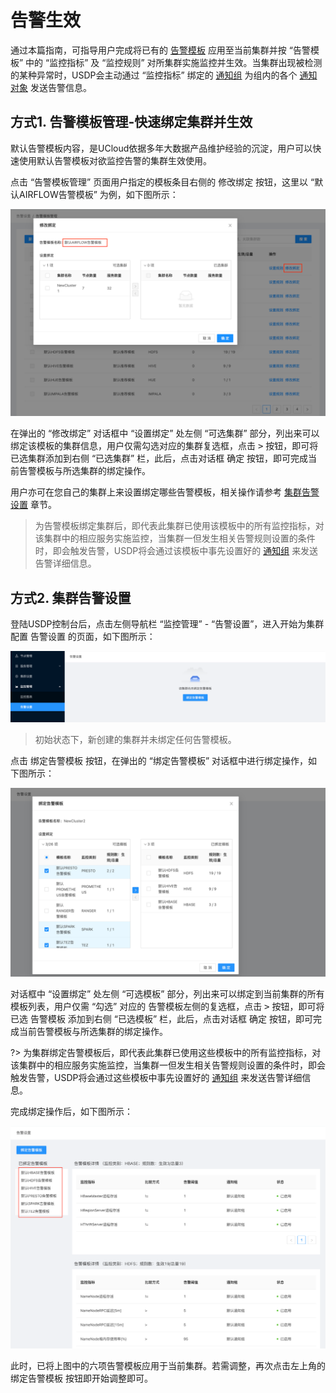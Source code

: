 # 告警生效

通过本篇指南，可指导用户完成将已有的 [告警模板](usdpdc/1.0.x/webconsole/alarmTemplate) 应用至当前集群并按 “告警模板” 中的 “监控指标” 及 “监控规则” 对所集群实施监控并生效。当集群出现被检测的某种异常时，USDP会主动通过 “监控指标” 绑定的 [通知组](usdpdc/1.0.x/webconsole/alarmInform_group) 为组内的各个 [通知对象](usdpdc/1.0.x/webconsole/alarmInform_object) 发送告警信息。



## 方式1. 告警模板管理-快速绑定集群并生效

默认告警模板内容，是UCloud依据多年大数据产品维护经验的沉淀，用户可以快速使用默认告警模板对欲监控告警的集群生效使用。

点击 “告警模板管理” 页面用户指定的模板条目右侧的 <kbd>修改绑定</kbd> 按钮，这里以 “默认AIRFLOW告警模板” 为例，如下图所示：

![](../../images/1.0.x/webconsole/alarm/alarm_template/alarm_usdp_airflow_binding.png)

在弹出的 “修改绑定” 对话框中 “设置绑定” 处左侧 “可选集群” 部分，列出来可以绑定该模板的集群信息，用户仅需勾选对应的集群复选框，点击 <kbd>></kbd> 按钮，即可将已选集群添加到右侧 “已选集群” 栏，此后，点击对话框 <kbd>确定</kbd> 按钮，即可完成当前告警模板与所选集群的绑定操作。

用户亦可在您自己的集群上来设置绑定哪些告警模板，相关操作请参考 [集群告警设置](usdpdc/1.0.x/webconsole/alarmTemplate_work?id=_方式2-集群告警设置) 章节。

> 为告警模板绑定集群后，即代表此集群已使用该模板中的所有监控指标，对该集群中的相应服务实施监控，当集群一但发生相关告警规则设置的条件时，即会触发告警，USDP将会通过该模板中事先设置好的 [通知组](usdpdc/1.0.x/webconsole/alarmInform_group) 来发送告警详细信息。





## 方式2. 集群告警设置

登陆USDP控制台后，点击左侧导航栏 “监控管理” - “告警设置”，进入开始为集群配置 告警设置 的页面，如下图所示：

![](../../images/1.0.x/webconsole/alarm/set_alarm/set_alarm_entrance.png)

> 初始状态下，新创建的集群并未绑定任何告警模板。

点击 <kbd>绑定告警模板</kbd> 按钮，在弹出的 “绑定告警模板” 对话框中进行绑定操作，如下图所示：

![](../../images/1.0.x/webconsole/alarm/set_alarm/set_alarm_set_template.png)

对话框中 “设置绑定” 处左侧 “可选模板” 部分，列出来可以绑定到当前集群的所有模板列表，用户仅需 “勾选” 对应的 告警模板左侧的复选框，点击 <kbd>></kbd> 按钮，即可将已选 告警模板 添加到右侧 “已选模板” 栏，此后，点击对话框 <kbd>确定</kbd> 按钮，即可完成当前告警模板与所选集群的绑定操作。

?> 为集群绑定告警模板后，即代表此集群已使用这些模板中的所有监控指标，对该集群中的相应服务实施监控，当集群一但发生相关告警规则设置的条件时，即会触发告警，USDP将会通过这些模板中事先设置好的 [通知组](usdpdc/1.0.x/webconsole/alarmInform_group) 来发送告警详细信息。

完成绑定操作后，如下图所示：

![](../../images/1.0.x/webconsole/alarm/set_alarm/set_alarm_show.png)

此时，已将上图中的六项告警模板应用于当前集群。若需调整，再次点击左上角的 <kbd>绑定告警模板</kbd> 按钮即开始调整即可。